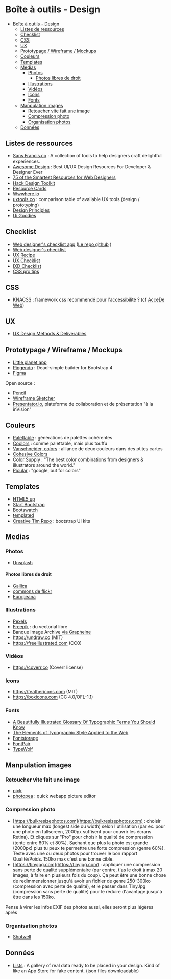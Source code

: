 # Boîte à outils - Design

<!-- TOC depthFrom:2 depthTo:6 withLinks:1 updateOnSave:1 orderedList:0 -->

- [Boîte à outils - Design](#bo%C3%AEte-%C3%A0-outils---design)
	- [Listes de ressources](#listes-de-ressources)
	- [Checklist](#checklist)
	- [CSS](#css)
	- [UX](#ux)
	- [Prototypage / Wireframe / Mockups](#prototypage--wireframe--mockups)
	- [Couleurs](#couleurs)
	- [Templates](#templates)
	- [Medias](#medias)
		- [Photos](#photos)
			- [Photos libres de droit](#photos-libres-de-droit)
		- [Illustrations](#illustrations)
		- [Vidéos](#vid%C3%A9os)
		- [Icons](#icons)
		- [Fonts](#fonts)
	- [Manpulation images](#manpulation-images)
		- [Retoucher vite fait une image](#retoucher-vite-fait-une-image)
		- [Compression photo](#compression-photo)
		- [Organisation photos](#organisation-photos)
	- [Données](#donn%C3%A9es)

<!-- /TOC -->

## Listes de ressources

- [Sans Francis.co](http://www.sansfrancis.co/) : A collection of tools to help designers craft delightful experiences.
- [Awesome Design](https://github.com/gztchan/awesome-design) : Best UI/UX Design Resources For Developer & Designer Ever
- [75 of the Smartest Resources for Web Designers](https://cmd-t.webydo.com/75-of-the-best-resources-for-web-designers-98208e8709a#.ofvj0urdu)
- [Hack Design Toolkit](https://hackdesign.org/toolkit/)
- [Resource Cards](https://resourcecards.com/)
- [Wwwhere.io](http://wwwhere.io/)
- [uxtools.co](https://uxtools.co/tools/design) : comparison table of available UX tools (design / prototyping)
- [Design Principles](principles.design)
- [Ui Goodies](http://uigoodies.com)

## Checklist

- [Web designer's checklist app](https://imaginarydesign.github.io/webdev-checklist/) ([Le repo github](https://github.com/Imaginarydesign/webdev-checklist) )
- [Web designer's checklist](http://webdesignerschecklist.com/)
- [UX Recipe](https://uxrecipe.github.io/#)
- [UX Checklist](https://uxchecklist.github.io/)
- [IXD Checklist](http://ixdchecklist.com/)
- [CSS pro tips](https://github.com/AllThingsSmitty/css-protips)

## CSS

- [KNACSS](https://knacss.com) : framework css recommendé pour l'accessibilité ? (cf [AcceDe Web](https://www.accede-web.com/notices/interface-riche/))

## UX

- [UX Design Methods & Deliverables](https://uxdesign.cc/ux-design-methods-deliverables-657f54ce3c7d)

## Prototypage / Wireframe / Mockups

- [Little planet app](http://littleplaneapp.com/)
- [Pingendo](http://pingendo.com/v4-beta/) : Dead-simple builder for Bootstrap 4
- [Figma](https://www.figma.com/)

Open source :

- [Pencil](https://pencil.evolus.vn/Stencils-Templates.html)
- [Wireframe Sketcher](https://wireframesketcher.com)
- [Presentator.io](https://presentator.io/fr), plateforme de collaboration et de présentation "à la inVision"

## Couleurs

- [Palettable](http://www.palettable.io/) : générations de palettes cohérentes
- [Coolors](https://coolors.co) : comme palettable, mais plus touffu
- [Vanschneider, colors](http://www.vanschneider.com/colors/) : alliance de deux couleurs dans des ptites cartes
- [Cohesive Colors](http://javier.xyz/cohesive-colors/)
- [Color Supply](http://colorsupplyyy.com/app/) : "The best color combinations from designers & illustrators around the world."
- [Picular](https://picular.co/) : "google, but for colors"

## Templates

- [HTML5 up](https://html5up.net/)
- [Start Bootstrap](https://startbootstrap.com/template-categories/popular/)
- [Bootswatch](https://bootswatch.com/)
- [templated](https://templated.co/)
- [Creative Tim Repo](https://github.com/creativetimofficial) : bootstrap UI kits

## Medias

### Photos

- [Unsplash](https://unsplash.com)

#### Photos libres de droit

- [Gallica](https://gallica.bnf.fr/accueil/?mode=desktop)
- [commons de flickr](https://www.flickr.com/commons)
- [Europeana](https://www.europeana.eu/portal/en)

### Illustrations

- [Pexels](https://www.pexels.com/)
- [Freepik](http://fr.freepik.com/) : du vectorial libre
- Banque Image Archive [via Grapheine](https://www.grapheine.com/divers/banque-image-archives-libres-de-droit)
- https://undraw.co (MIT)
- https://freeillustrated.com (CC0)

### Vidéos

- https://coverr.co (Coverr license)

### Icons
- https://feathericons.com (MIT)
- https://boxicons.com (CC 4.0/OFL-1.1)

### Fonts

- [ A Beautifully Illustrated Glossary Of Typographic Terms You Should Know](https://www.canva.com/learn/typography-terms/)
- [The Elements of Typographic Style Applied to the Web](http://webtypography.net/toc/)
- [Fontstorage](https://fontstorage.com)
- [FontPair](https://fontpair.co/)
- [TypeWolf](https://www.typewolf.com)

## Manpulation images

### Retoucher vite fait une image

- [pixlr](https://pixlr.com/)
- [photopea](https://www.photopea.com/) : quick webapp picture editor

### Compression photo
- [https://bulkresizephotos.com](https://bulkresizephotos.com) : choisir une longueur max (longest side ou width) selon l'utilisation (par ex. pour une photo en fullscreen, 2000px suffisent pour couvrir les écrans Retina). Et cliques sur "Pro" pour choisir la qualité de compression (tente entre 60% et 80%). Sachant que plus la photo est grande (2000px) plus tu peux te permettre une forte compression (genre 60%). Teste avec une ou deux photos pour trouver le bon rapport Qualité/Poids. 150ko max c'est une bonne cible.
- [https://tinyjpg.com](https://tinyjpg.com) : appliquer une compression sans perte de qualité supplémentaire (par contre, t'as le droit à max 20 images, à faire en plusieurs fois du coup). Ça peut être une bonne chose de redimmensionner jusqu'à avoir un fichier de genre 250-300ko (compression avec perte de qualité), et le passer dans TinyJpg (compression sans perte de qualité) pour le réduire d'avantage jusqu'à être dans les 150ko.

Pense à virer les infos EXIF des photos aussi, elles seront plus légères après

### Organisation photos

- [Shotwell](https://fr.wikipedia.org/wiki/Shotwell)

## Données

- [Lists](http://lists.design/) : A gallery of real data ready to be placed in your design. Kind of like an App Store for fake content. (json files downloadable)
